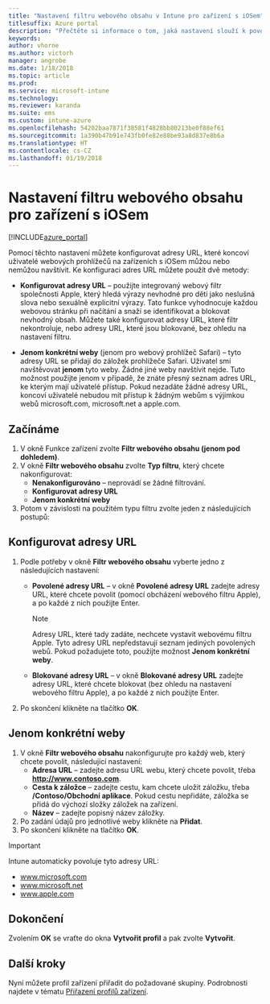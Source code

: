 ```yaml
---
title: "Nastavení filtru webového obsahu v Intune pro zařízení s iOSem"
titlesuffix: Azure portal
description: "Přečtěte si informace o tom, jaká nastavení slouží k povolení a blokování přístupu k webovým stránkám ze zařízení s iOSem."
keywords: 
author: vhorne
ms.author: victorh
manager: angrobe
ms.date: 1/18/2018
ms.topic: article
ms.prod: 
ms.service: microsoft-intune
ms.technology: 
ms.reviewer: karanda
ms.suite: ems
ms.custom: intune-azure
ms.openlocfilehash: 54202baa7871f38581f4828bb80213be0f88ef61
ms.sourcegitcommit: 1a390b47b91e743fb0fe82e88be93a8d837e8b6a
ms.translationtype: HT
ms.contentlocale: cs-CZ
ms.lasthandoff: 01/19/2018
---
```

# <a name="web-content-filter-settings-for-ios-devices"></a>Nastavení filtru webového obsahu pro zařízení s iOSem

[!INCLUDE[azure_portal](./includes/azure_portal.md)]

Pomocí těchto nastavení můžete konfigurovat adresy URL, které koncoví uživatelé webových prohlížečů na zařízeních s iOSem můžou nebo nemůžou navštívit. Ke konfiguraci adres URL můžete použít dvě metody:

- **Konfigurovat adresy URL** – použijte integrovaný webový filtr společnosti Apple, který hledá výrazy nevhodné pro děti jako neslušná slova nebo sexuálně explicitní výrazy. Tato funkce vyhodnocuje každou webovou stránku při načítání a snaží se identifikovat a blokovat nevhodný obsah. Můžete také konfigurovat adresy URL, které filtr nekontroluje, nebo adresy URL, které jsou blokované, bez ohledu na nastavení filtru.

- **Jenom konkrétní weby** (jenom pro webový prohlížeč Safari) – tyto adresy URL se přidají do záložek prohlížeče Safari. Uživatel smí navštěvovat **jenom** tyto weby. Žádné jiné weby navštívit nejde. Tuto možnost použijte jenom v případě, že znáte přesný seznam adres URL, ke kterým mají uživatelé přístup.
Pokud nezadáte žádné adresy URL, koncoví uživatelé nebudou mít přístup k žádným webům s výjimkou webů microsoft.com, microsoft.net a apple.com.



## <a name="get-started"></a>Začínáme

1. V okně Funkce zařízení zvolte **Filtr webového obsahu (jenom pod dohledem)**.
2. V okně **Filtr webového obsahu** zvolte **Typ filtru**, který chcete nakonfigurovat:
    - **Nenakonfigurováno** – neprovádí se žádné filtrování.
    - **Konfigurovat adresy URL**
    - **Jenom konkrétní weby**
3. Potom v závislosti na použitém typu filtru zvolte jeden z následujících postupů:


## <a name="configure-urls"></a>Konfigurovat adresy URL

1. Podle potřeby v okně **Filtr webového obsahu** vyberte jedno z následujících nastavení:
   - **Povolené adresy URL** – v okně **Povolené adresy URL** zadejte adresy URL, které chcete povolit (pomocí obcházení webového filtru Apple), a po každé z nich použijte Enter.
     > [!NOTE]
     > Adresy URL, které tady zadáte, nechcete vystavit webovému filtru Apple. Tyto adresy URL nepředstavují seznam jediných povolených webů. Pokud požadujete toto, použijte možnost **Jenom konkrétní weby**.

   - **Blokované adresy URL** – v okně **Blokované adresy URL** zadejte adresy URL, které chcete blokovat (bez ohledu na nastavení webového filtru Apple), a po každé z nich použijte Enter.
2. Po skončení klikněte na tlačítko **OK**.


## <a name="specific-websites-only"></a>Jenom konkrétní weby

1. V okně **Filtr webového obsahu** nakonfigurujte pro každý web, který chcete povolit, následující nastavení:
    - **Adresa URL** – zadejte adresu URL webu, který chcete povolit, třeba **http://www.contoso.com**.
    - **Cesta k záložce** – zadejte cestu, kam chcete uložit záložku, třeba **/Contoso/Obchodní aplikace**. Pokud cestu nepřidáte, záložka se přidá do výchozí složky záložek na zařízení.
    - **Název** – zadejte popisný název záložky.
2. Po zadání údajů pro jednotlivé weby klikněte na **Přidat**.
3. Po skončení klikněte na tlačítko **OK**.

>[!IMPORTANT] 
> Intune automaticky povoluje tyto adresy URL:
> - www.microsoft.com
> - www.microsoft.net
> - www.apple.com

## <a name="finish-up"></a>Dokončení

Zvolením **OK** se vraťte do okna **Vytvořit profil** a pak zvolte **Vytvořit**.

## <a name="next-steps"></a>Další kroky

Nyní můžete profil zařízení přiřadit do požadované skupiny. Podrobnosti najdete v tématu [Přiřazení profilů zařízení](device-profile-assign.md).
